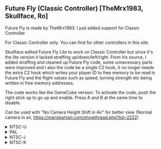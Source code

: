 ## Future Fly (Classic Controller) [TheMrx1983, Skullface, Ro]

Future Fly is made by TheMrx1983. I just added support for Classic Controller

For Classic Controller only. You can find for other controllers in this site.

Skullface edited Future Fly Lite to work on Classic Controller but since it's the lite version it lacked straffing up/down/left/right. From his source, I added straffing and cleaned up Future Fly code, some unnecessary parts were improved and I also the code be a single C2 hook, it no longer needs the extra C2 hook which writes your player ID to free memory to be read in Future Fly and the flight values such as speed, turning strength etc being written in free memory addresses.

The code works like the GameCube version. To activate the code, push the right stick up to go up and enable. Press A and B at the same time to disable.

Can be used with "No Camera Height Shift in Air" for better view (Normal camera in air, https://mariokartwii.com/showthread.php?tid=2222)

<details>
<summary>NTSC-U</summary>

To change activator, change 2434XXXX 3C800000 to 2834XXXX YYYYZZZZ  and the deactivator 2834XXXX FFAF0050 to 2834XXXX YYYYZZZZ (ZZZZ: Button value, YYYY: FFFF - Button value). XXXX: Controller Address (First line one is different because it is stick address instead of button, modify to button one if you want to enable with button), ZZZZ: Button value, YYYY: FFFF - Button value) 

Button values: https://mariokartwii.com/archive/index.php?thread-44.html

```powerpc
243414D8 3C800000
C25AA6FC 00000027
EC7A01F2 3D80809C
818CD110 818C0020
3D60809C 816B8F68
896B0B84 1D6B0004
7D8C5A14 818C0000
818C0024 818CFFF8
818C0008 818C0008
398C0010 7C0CF000
408200F0 4800001D
43700000 42F00000
43400000 43700000
BD500000 BD800000
7E4802A6 3DE08034
C03E0068 C33E006C
C2FE0070 3DC0808B
C20E053C A1CF14C2
C2520010 FE209050
FE508CAE C2320000
C28F14D4 FDE0A050
FE907D2E C1F2000C
EDF403F2 C27EFF8C
EE7303F2 EC219828
C27EFFAC EE7303F2
EEF79828 C20F14D8
C1F20008 EE1003F2
EF39802A 71CC0040
41820014 C2320004
FE208850 FE409050
4800000C 71CC0010
41820028 C27EFF94
EE730472 EC21982A
C27EFFA4 EE730472
EF39982A C27EFFB4
EE730472 EEF7982A
C26F14CC EE5204F2
D25E00E8 C26F14D0
FE609850 C2320014
EE3104F2 D23E00E4
60000000 00000000
E0000000 00000000
283414C2 FFAF0050
045AA6FC EC7A01F2
E0000000 00000000
```
</details>

<details>
<summary>PAL</summary>

To change activator, change 2434XXXX 3C800000 to 2834XXXX YYYYZZZZ  and the deactivator 2834XXXX FFAF0050 to 2834XXXX YYYYZZZZ (ZZZZ: Button value, YYYY: FFFF - Button value). XXXX: Controller Address (First line one is different because it is stick address instead of button, modify to button one if you want to enable with button), ZZZZ: Button value, YYYY: FFFF - Button value) 

Button values: https://mariokartwii.com/archive/index.php?thread-44.html

```powerpc
24345858 3C800000
C25B5624 00000027
EC7A01F2 3D80809C
818C18F8 818C0020
3D60809C 816BD728
896B0B84 1D6B0004
7D8C5A14 818C0000
818C0024 818CFFF8
818C0008 818C0008
398C0010 7C0CF000
408200F0 4800001D
43700000 42F00000
43400000 43700000
BD500000 BD800000
7E4802A6 3DE08034
C03E0068 C33E006C
C2FE0070 3DC0808B
C20E4BEC A1CF5842
C2520010 FE209050
FE508CAE C2320000
C28F5854 FDE0A050
FE907D2E C1F2000C
EDF403F2 C27EFF8C
EE7303F2 EC219828
C27EFFAC EE7303F2
EEF79828 C20F5858
C1F20008 EE1003F2
EF39802A 71CC0040
41820014 C2320004
FE208850 FE409050
4800000C 71CC0010
41820028 C27EFF94
EE730472 EC21982A
C27EFFA4 EE730472
EF39982A C27EFFB4
EE730472 EEF7982A
C26F584C EE5204F2
D25E00E8 C26F5850
FE609850 C2320014
EE3104F2 D23E00E4
60000000 00000000
E0000000 00000000
28345842 FFAF0050
045B5624 EC7A01F2
E0000000 00000000
```
</details>

<details>
<summary>NTSC-J</summary>

To change activator, change 2434XXXX 3C800000 to 2834XXXX YYYYZZZZ  and the deactivator 2834XXXX FFAF0050 to 2834XXXX YYYYZZZZ (ZZZZ: Button value, YYYY: FFFF - Button value). XXXX: Controller Address (First line one is different because it is stick address instead of button, modify to button one if you want to enable with button), ZZZZ: Button value, YYYY: FFFF - Button value) 

Button values: https://mariokartwii.com/archive/index.php?thread-44.html

```powerpc
243451D8 3C800000
C25B4FA4 00000027
EC7A01F2 3D80809C
818C18F8 818C0020
3D60809C 816BC788
896B0B84 1D6B0004
7D8C5A14 818C0000
818C0024 818CFFF8
818C0008 818C0008
398C0010 7C0CF000
408200F0 4800001D
43700000 42F00000
43400000 43700000
BD500000 BD800000
7E4802A6 3DE08034
C03E0068 C33E006C
C2FE0070 3DC0808B
C20E3D4C A1CF51C2
C2520010 FE209050
FE508CAE C2320000
C28F51D4 FDE0A050
FE907D2E C1F2000C
EDF403F2 C27EFF8C
EE7303F2 EC219828
C27EFFAC EE7303F2
EEF79828 C20F51D8
C1F20008 EE1003F2
EF39802A 71CC0040
41820014 C2320004
FE208850 FE409050
4800000C 71CC0010
41820028 C27EFF94
EE730472 EC21982A
C27EFFA4 EE730472
EF39982A C27EFFB4
EE730472 EEF7982A
C26F51CC EE5204F2
D25E00E8 C26F51D0
FE609850 C2320014
EE3104F2 D23E00E4
60000000 00000000
E0000000 00000000
283451C2 FFAF0050
045B4FA4 EC7A01F2
E0000000 00000000
```
</details>

<details>
<summary>NTSC-K</summary>

To change activator, change 2434XXXX 3C800000 to 2834XXXX YYYYZZZZ  and the deactivator 2834XXXX FFAF0050 to 2834XXXX YYYYZZZZ (ZZZZ: Button value, YYYY: FFFF - Button value). XXXX: Controller Address (First line one is different because it is stick address instead of button, modify to button one if you want to enable with button), ZZZZ: Button value, YYYY: FFFF - Button value) 

Button values: https://mariokartwii.com/archive/index.php?thread-44.html

```powerpc
24333858 3C800000
C25A367C 00000027
EC7A01F2 3D80809B
818CFF38 818C0020
3D60809B 816BBD68
896B0B84 1D6B0004
7D8C5A14 818C0000
818C0024 818CFFF8
818C0008 818C0008
398C0010 7C0CF000
408200F0 4800001D
43700000 42F00000
43400000 43700000
BD500000 BD800000
7E4802A6 3DE08033
C03E0068 C33E006C
C2FE0070 3DC0808A
C20E3064 A1CF3842
C2520010 FE209050
FE508CAE C2320000
C28F3854 FDE0A050
FE907D2E C1F2000C
EDF403F2 C27EFF8C
EE7303F2 EC219828
C27EFFAC EE7303F2
EEF79828 C20F3858
C1F20008 EE1003F2
EF39802A 71CC0040
41820014 C2320004
FE208850 FE409050
4800000C 71CC0010
41820028 C27EFF94
EE730472 EC21982A
C27EFFA4 EE730472
EF39982A C27EFFB4
EE730472 EEF7982A
C26F384C EE5204F2
D25E00E8 C26F3850
FE609850 C2320014
EE3104F2 D23E00E4
60000000 00000000
E0000000 00000000
28333842 FFAF0050
045A367C EC7A01F2
E0000000 00000000
```
</details>